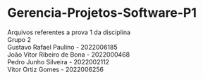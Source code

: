 # Gerencia-Projetos-Software-P1
Arquivos referentes a prova 1 da disciplina \
Grupo 2 \
Gustavo Rafael Paulino - 2022006185 \
João Vitor Ribeiro de Bona - 2022000468 \
Pedro Junho Silveira - 2022002112 \
Vitor Ortiz Gomes - 2022006256
